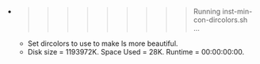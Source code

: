* >>>>>>>>> Running inst-min-con-dircolors.sh ...
  * Set dircolors to use  to make ls more beautiful.
  * Disk size = 1193972K. Space Used = 28K. Runtime = 00:00:00:00.
